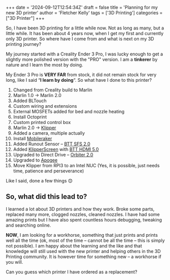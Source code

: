 +++
date = '2024-09-12T12:54:34Z'
draft = false
title = 'Planning for my new 3D printer'
author = 'Fletcher Kelly'
tags = ['3D Printing']
categories = ["3D Printer"]
+++

So, I have been 3D printing for a little while now. Not as long as many, but a little while. It has been about 4 years now, when I get my first and currently only 3D printer. So where have I come from and what is next on my 3D printing journey?

<!--more-->

My journey started with a Creality Ender 3 Pro, I was lucky enough to get a slightly more polished version with the "PRO" version. I am a **tinkerer** by nature and I learn the most by doing.

My Ender 3 Pro is **VERY FAR** from stock, it did not remain stock for very long, like I said “**I learn by doing**“. So what have I done to this printer?

1. Changed from Creality build to Marlin
1. Marlin 1.0 -> Marlin 2.0
1. Added BLTouch
1. Custom wiring and extensions
1. External MOSFETs added for bed and nozzle heating
1. Install Octoprint
1. Custom printed control box
1. Marlin 2.0 -> [Klipper](https://www.klipper3d.org/)
1. Added a camera, multiple actually
1. Install [Mobileraker](https://mobileraker.com/)
1. Added Runout Sensor – [BTT SFS 2.0](https://bigtree-tech.com/blogs/news/new-release-bigtreetech-sfs-v2-0)
1. Added [KlipperScreen](https://klipperscreen.readthedocs.io/en/latest/) with [BTT HDMI 5.0](https://biqu.equipment/products/bigtreetech-hdmi5-v1-0-hdmi7-v1-0)
1. Upgraded to Direct Drive – [Orbiter 2.0](https://www.orbiterprojects.com/orbiter-v2-0/)
1. Upgraded to [Apogee](https://www.orbiterprojects.com/apogee-ender-3-v2/)
1. Move Klipper from RPI3 to an Intel NUC (Yes, it is possible, just needs time, patience and perseverance)

Like I said, done a few things 😊

## **So, what did this lead to?**

I learned a lot about 3D printers and how they work. Broke some parts, replaced many more, clogged nozzles, cleaned nozzles. I have had some amazing prints but I have also spent countless hours debugging, tweaking and searching online.

**NOW**, I am looking for a workhorse, something that just prints and prints well all the time (ok, most of the time – cannot be all the time – this is simply not possible). I am happy about the learning and the like and that knowledge will still used with the new printer and helping others in the 3D Printing community. It is however time for something new – a workhorse if you will.

Can you guess which printer I have ordered as a replacement?
